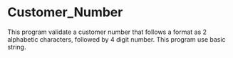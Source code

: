 # Customer_Number
This program validate a customer number that follows a format as 2 alphabetic characters, followed by 4 digit number. This program use basic string. 

